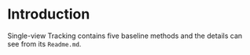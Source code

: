 # Introduction
Single-view Tracking contains five baseline methods and the details can see from its `Readme.md`.
